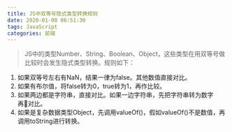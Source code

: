 ```yaml
---
title: JS中双等号隐式类型转换规则
date: 2020-01-08 06:51:30
tags: JavaScript
categories: 前端
---
```


> JS中的类型Number、String、Boolean、Object，这些类型在用双等号做比较时会发生隐式类型转换。规则如下：

1. 如果双等号左右有NaN，结果一律为false。其他数值直接对比。
2. 如果有布尔值，将false转为0，true转为1，再作比较。
3. 如果两边都是字符串，直接对比。如果一边字符串，先把字符串转为数字再对比。
4. 如果是复杂数据类型Object，先调用valueOf()，假如valueOf()不是数值，再调用toString进行转换。